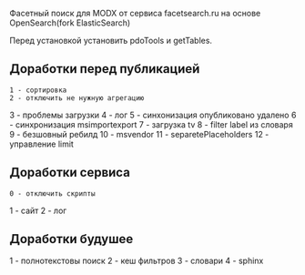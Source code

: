 Фасетный поиск для MODX от сервиса facetsearch.ru на основе OpenSearch(fork ElasticSearch) 

Перед установкой установить pdoTools и getTables.
## Доработки перед публикацией
    1 - сортировка
    2 - отключить не нужную агрегацию
3 - проблемы загрузки
    4 - лог
5 - синхонизация опубликовано удалено
6 - синхронизация msimportexport
7 - загрузка tv
8 - filter label из словаря
9 - безшовный ребилд
10 - msvendor
11 - separetePlaceholders
12 - управление limit

## Доработки сервиса
    0 - отключить скрипты
1 - сайт
2 - лог

## Доработки будушее
1 - полнотекстовы поиск
2 - кеш фильтров
3 - словари
4 - sphinx